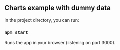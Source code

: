 ## Charts example with dummy data

In the project directory, you can run:

### `npm start`

Runs the app in your browser (listening on port 3000).
